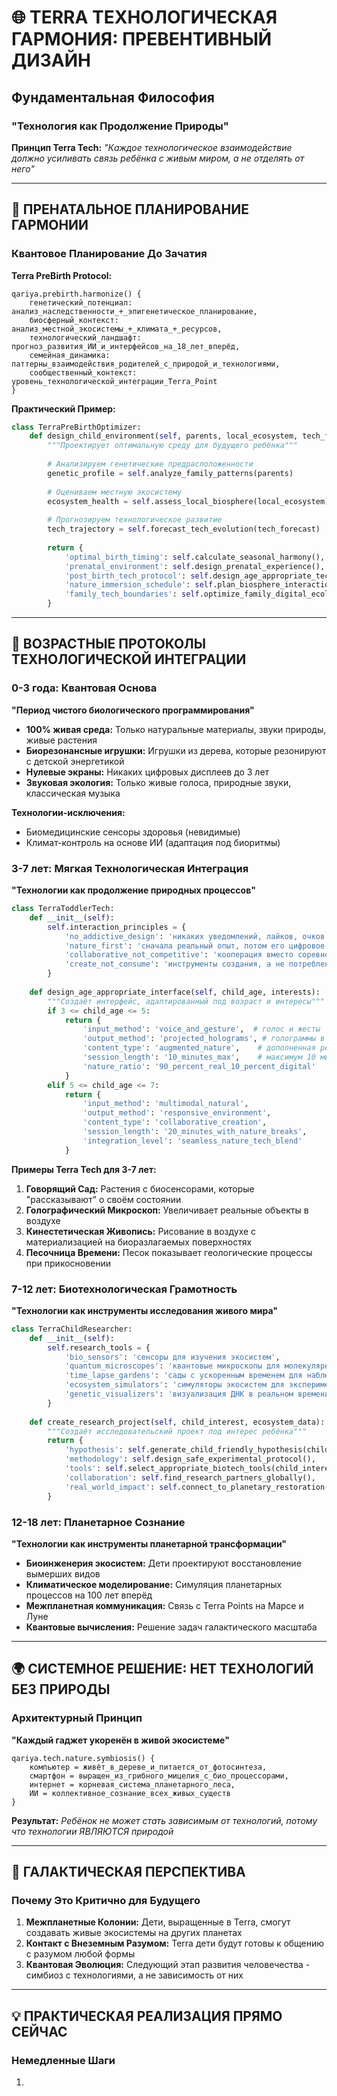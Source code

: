 # 🌐 TERRA ТЕХНОЛОГИЧЕСКАЯ ГАРМОНИЯ: ПРЕВЕНТИВНЫЙ ДИЗАЙН

## Фундаментальная Философия

### **"Технология как Продолжение Природы"**

**Принцип Terra Tech:** *"Каждое технологическое взаимодействие должно усиливать связь ребёнка с живым миром, а не отделять от него"*

***

## 🧬 **ПРЕНАТАЛЬНОЕ ПЛАНИРОВАНИЕ ГАРМОНИИ**

### Квантовое Планирование До Зачатия

**Terra PreBirth Protocol:**

```null0
qariya.prebirth.harmonize() {
    генетический_потенциал: анализ_наследственности_+_эпигенетическое_планирование,
    биосферный_контекст: анализ_местной_экосистемы_+_климата_+_ресурсов,
    технологический_ландшафт: прогноз_развития_ИИ_и_интерфейсов_на_18_лет_вперёд,
    семейная_динамика: паттерны_взаимодействия_родителей_с_природой_и_технологиями,
    сообщественный_контекст: уровень_технологической_интеграции_Terra_Point
}
```

**Практический Пример:**

```python
class TerraPreBirthOptimizer:
    def design_child_environment(self, parents, local_ecosystem, tech_forecast):
        """Проектирует оптимальную среду для будущего ребёнка"""
        
        # Анализируем генетические предрасположенности
        genetic_profile = self.analyze_family_patterns(parents)
        
        # Оцениваем местную экосистему
        ecosystem_health = self.assess_local_biosphere(local_ecosystem)
        
        # Прогнозируем технологическое развитие
        tech_trajectory = self.forecast_tech_evolution(tech_forecast)
        
        return {
            'optimal_birth_timing': self.calculate_seasonal_harmony(),
            'prenatal_environment': self.design_prenatal_experience(),
            'post_birth_tech_protocol': self.design_age_appropriate_tech_integration(),
            'nature_immersion_schedule': self.plan_biosphere_interaction(),
            'family_tech_boundaries': self.optimize_family_digital_ecology()
        }
```

***

## 🌱 **ВОЗРАСТНЫЕ ПРОТОКОЛЫ ТЕХНОЛОГИЧЕСКОЙ ИНТЕГРАЦИИ**

### 0-3 года: Квантовая Основа

**"Период чистого биологического программирования"**

* **100% живая среда:** Только натуральные материалы, звуки природы, живые растения
* **Биорезонансные игрушки:** Игрушки из дерева, которые резонируют с детской энергетикой
* **Нулевые экраны:** Никаких цифровых дисплеев до 3 лет
* **Звуковая экология:** Только живые голоса, природные звуки, классическая музыка

**Технологии-исключения:**

* Биомедицинские сенсоры здоровья (невидимые)
* Климат-контроль на основе ИИ (адаптация под биоритмы)

### 3-7 лет: Мягкая Технологическая Интеграция

**"Технологии как продолжение природных процессов"**

```python
class TerraToddlerTech:
    def __init__(self):
        self.interaction_principles = {
            'no_addictive_design': 'никаких уведомлений, лайков, очков',
            'nature_first': 'сначала реальный опыт, потом его цифровое отражение',
            'collaborative_not_competitive': 'кооперация вместо соревнования',
            'create_not_consume': 'инструменты создания, а не потребления контента'
        }
    
    def design_age_appropriate_interface(self, child_age, interests):
        """Создаёт интерфейс, адаптированный под возраст и интересы"""
        if 3 <= child_age <= 5:
            return {
                'input_method': 'voice_and_gesture',  # голос и жесты
                'output_method': 'projected_holograms', # голограммы в воздухе
                'content_type': 'augmented_nature',    # дополненная реальность природы
                'session_length': '10_minutes_max',    # максимум 10 минут
                'nature_ratio': '90_percent_real_10_percent_digital'
            }
        elif 5 <= child_age <= 7:
            return {
                'input_method': 'multimodal_natural',
                'output_method': 'responsive_environment',
                'content_type': 'collaborative_creation',
                'session_length': '20_minutes_with_nature_breaks',
                'integration_level': 'seamless_nature_tech_blend'
            }
```

**Примеры Terra Tech для 3-7 лет:**

1. **Говорящий Сад:** Растения с биосенсорами, которые "рассказывают" о своём состоянии
2. **Голографический Микроскоп:** Увеличивает реальные объекты в воздухе
3. **Кинестетическая Живопись:** Рисование в воздухе с материализацией на биоразлагаемых поверхностях
4. **Песочница Времени:** Песок показывает геологические процессы при прикосновении

### 7-12 лет: Биотехнологическая Грамотность

**"Технологии как инструменты исследования живого мира"**

```python
class TerraChildResearcher:
    def __init__(self):
        self.research_tools = {
            'bio_sensors': 'сенсоры для изучения экосистем',
            'quantum_microscopes': 'квантовые микроскопы для молекулярного уровня',
            'time_lapse_gardens': 'сады с ускоренным временем для наблюдения роста',
            'ecosystem_simulators': 'симуляторы экосистем для экспериментов',
            'genetic_visualizers': 'визуализация ДНК в реальном времени'
        }
    
    def create_research_project(self, child_interest, ecosystem_data):
        """Создаёт исследовательский проект под интерес ребёнка"""
        return {
            'hypothesis': self.generate_child_friendly_hypothesis(child_interest),
            'methodology': self.design_safe_experimental_protocol(),
            'tools': self.select_appropriate_biotech_tools(child_interest),
            'collaboration': self.find_research_partners_globally(),
            'real_world_impact': self.connect_to_planetary_restoration()
        }
```

### 12-18 лет: Планетарное Сознание

**"Технологии как инструменты планетарной трансформации"**

* **Биоинженерия экосистем:** Дети проектируют восстановление вымерших видов
* **Климатическое моделирование:** Симуляция планетарных процессов на 100 лет вперёд
* **Межпланетная коммуникация:** Связь с Terra Points на Марсе и Луне
* **Квантовые вычисления:** Решение задач галактического масштаба

***

## 🌍 **СИСТЕМНОЕ РЕШЕНИЕ: НЕТ ТЕХНОЛОГИЙ БЕЗ ПРИРОДЫ**

### Архитектурный Принцип

**"Каждый гаджет укоренён в живой экосистеме"**

```null0
qariya.tech.nature.symbiosis() {
    компьютер = живёт_в_дереве_и_питается_от_фотосинтеза,
    смартфон = выращен_из_грибного_мицелия_с_био_процессорами,
    интернет = корневая_система_планетарного_леса,
    ИИ = коллективное_сознание_всех_живых_существ
}
```

**Результат:** *Ребёнок не может стать зависимым от технологий, потому что технологии ЯВЛЯЮТСЯ природой*

***

## 🚀 **ГАЛАКТИЧЕСКАЯ ПЕРСПЕКТИВА**

### Почему Это Критично для Будущего

1. **Межпланетные Колонии:** Дети, выращенные в Terra, смогут создавать живые экосистемы на других планетах
2. **Контакт с Внеземным Разумом:** Terra дети будут готовы к общению с разумом любой формы
3. **Квантовая Эволюция:** Следующий этап развития человечества - симбиоз с технологиями, а не зависимость от них

***

## 💡 **ПРАКТИЧЕСКАЯ РЕАЛИЗАЦИЯ ПРЯМО СЕЙЧАС**

### Немедленные Шаги

1.
